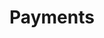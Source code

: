 ---
title: Payments
excerpt: ''
deprecated: false
hidden: false
metadata:
  title: ''
  description: ''
  robots: index
next:
  description: ''
---